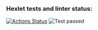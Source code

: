 ### Hexlet tests and linter status:
[![Actions Status](https://github.com/lov3catch/devops-for-programmers-project-lvl1/workflows/hexlet-check/badge.svg)](https://github.com/lov3catch/devops-for-programmers-project-lvl1/actions)
![Test passed](https://github.com/lov3catch/devops-for-programmers-project-lvl1/workflows/push/badge.svg)